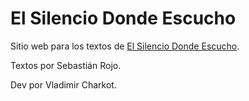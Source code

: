 # El Silencio Donde Escucho

Sitio web para los textos de [El Silencio Donde Escucho](https://elsilenciodondeescucho.com/).

Textos por Sebastián Rojo.

Dev por Vladimir Charkot.

